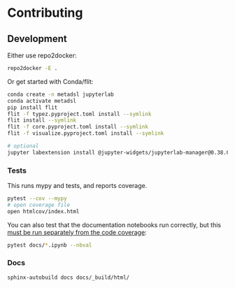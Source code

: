# Contributing

## Development

Either use repo2docker:

```bash
repo2docker -E .
```

Or get started with Conda/flit:

```bash
conda create -n metadsl jupyterlab
conda activate metadsl
pip install flit
flit -f typez.pyproject.toml install --symlink
flit install --symlink
flit -f core.pyproject.toml install --symlink
flit -f visualize.pyproject.toml install --symlink

# optional
jupyter labextension install @jupyter-widgets/jupyterlab-manager@0.38.0
```

### Tests

This runs mypy and tests, and reports coverage.

```bash
pytest --cov --mypy
# open coverage file
open htmlcov/index.html
```

You can also test that the documentation notebooks run correctly, but this
[must be run separately from the code coverage](https://github.com/computationalmodelling/nbval/issues/116):

```bash
pytest docs/*.ipynb --nbval
```

### Docs

```bash
sphinx-autobuild docs docs/_build/html/
```

